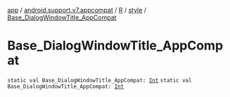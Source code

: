 [app](../../../index.md) / [android.support.v7.appcompat](../../index.md) / [R](../index.md) / [style](index.md) / [Base_DialogWindowTitle_AppCompat](./-base_-dialog-window-title_-app-compat.md)

# Base_DialogWindowTitle_AppCompat

`static val Base_DialogWindowTitle_AppCompat: `[`Int`](https://kotlinlang.org/api/latest/jvm/stdlib/kotlin/-int/index.html)
`static val Base_DialogWindowTitle_AppCompat: `[`Int`](https://kotlinlang.org/api/latest/jvm/stdlib/kotlin/-int/index.html)